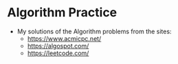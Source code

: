 # Algorithm Practice

* My solutions of the Algorithm problems from the sites:
  * https://www.acmicpc.net/
  * https://algospot.com/
  * https://leetcode.com/

